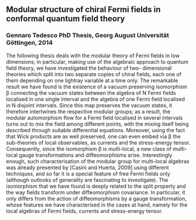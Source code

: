## Modular structure of chiral Fermi fields in conformal quantum field theory

### Gennaro Tedesco PhD Thesis, Georg August Universität Göttingen, 2014


The following thesis deals with the modular theory of Fermi fields in low dimensions; in particular, making use of the algebraic approach to quantum field theory, we have investigated the behaviour of two- dimensional theories which split into two separate copies of chiral fields, each one of them depending on one lightray variable at a time only. The remarkable result we have found is the existence of a vacuum preserving isomorphism β connecting the vacuum states between the algebra of N Fermi fields localised in one single interval and the algebra of one Fermi field localised in N disjoint intervals. Since this map preserves the vacuum states, it therefore intertwines the respective modular groups; as a result, the modular automorphism flow for a Fermi field localised in several intervals turns out to mix the field among different points, with the mixing itself being described through suitable differential equations. Moreover, using the fact that Wick products are as well preserved, one can even embed via β the sub-theories of local observables, as currents and the stress-energy tensor. Consequently, since the isomorphism β is multi-local, a new class of multi-local gauge transformations and diffeomorphisms arise. Interestingly enough, such characterisation of the modular group for multi-local algebras was already presented by [Casini and Huerta, 2009] using different techniques, and so far it is a special feature of free Fermi fields only (although outlooks of generality are fascinating to investigate). The isomorphism that we have found is deeply related to the split property and the way fields transform under diffeomorphism covariance. In particular, it only differs from the action of diffeomorphisms by a gauge transformation, whose features we have characterised in the cases at hand, namely for the local algebras of Fermi fields, currents and stress-energy tensor.